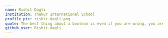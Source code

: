 ```yaml
---
name: Rishit Dagli
institution: Thakur International School
profile_pic: rishit-dagli.png
quote: The best thing about a boolean is even if you are wrong, you are only off by a bit.
github_user: Rishit-dagli
---
```

